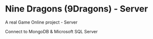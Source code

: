 # Nine Dragons (9Dragons) - Server

A real Game Online project - Server

Connect to MongoDB & Microsoft SQL Server

